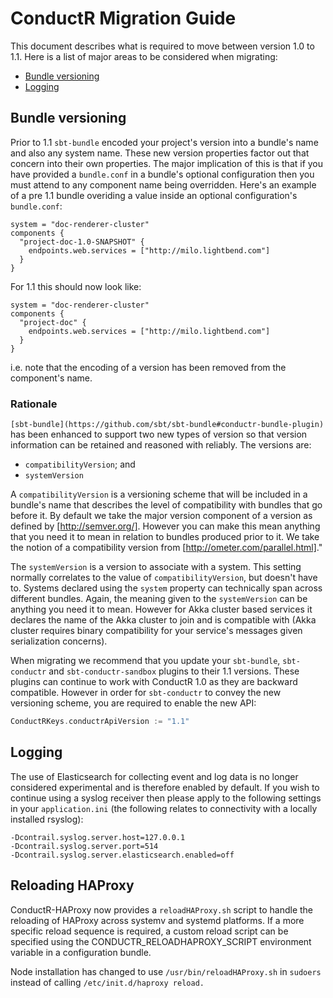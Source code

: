 # ConductR Migration Guide


This document describes what is required to move between version 1.0 to 1.1. Here is a list of major areas to be considered when migrating:

* [Bundle versioning](#Bundle-versioning)
* [Logging](#Logging)

## Bundle versioning

Prior to 1.1 `sbt-bundle` encoded your project's version into a bundle's name and also any system name. These new version properties factor out that concern into their own properties. The major implication of this is that if you have provided a `bundle.conf` in a bundle's optional configuration then you must attend to any component name being overridden. Here's an example of a pre 1.1 bundle overiding a value inside an optional configuration's `bundle.conf`:

```
system = "doc-renderer-cluster"
components {
  "project-doc-1.0-SNAPSHOT" {
    endpoints.web.services = ["http://milo.lightbend.com"]
  }
}
```

For 1.1 this should now look like:

```
system = "doc-renderer-cluster"
components {
  "project-doc" {
    endpoints.web.services = ["http://milo.lightbend.com"]
  }
}
```

i.e. note that the encoding of a version has been removed from the component's name.

### Rationale

`[sbt-bundle](https://github.com/sbt/sbt-bundle#conductr-bundle-plugin)` has been enhanced to support two new types of version so that version information can be retained and reasoned with reliably. The versions are:

* `compatibilityVersion`; and
* `systemVersion`

A `compatibilityVersion` is a versioning scheme that will be included in a bundle's name that describes the level of compatibility with bundles that go before it. By default we take the major version component of a version as defined by [http://semver.org/]. However you can make this mean anything that you need it to mean in relation to bundles produced prior to it. We take the notion of a compatibility version from [http://ometer.com/parallel.html]."

The `systemVersion` is a version to associate with a system. This setting normally correlates to the value of `compatibilityVersion`, but doesn't have to. Systems declared using the `system` property can technically span across different bundles. Again, the meaning given to the `systemVersion` can be anything you need it to mean. However for Akka cluster based services it declares the name of the Akka cluster to join and is compatible with (Akka cluster requires binary compatibility for your service's messages given serialization concerns).

When migrating we recommend that you update your `sbt-bundle`, `sbt-conductr` and `sbt-conductr-sandbox` plugins to their 1.1 versions. These plugins can continue to work with ConductR 1.0 as they are backward compatible. However in order for `sbt-conductr` to convey the new versioning scheme, you are required to enable the new API:

```scala
ConductRKeys.conductrApiVersion := "1.1"
```

## Logging

The use of Elasticsearch for collecting event and log data is no longer considered experimental and is therefore enabled by default. If you wish to continue using a syslog receiver then please apply to the following settings in your `application.ini` (the following relates to connectivity with a locally installed rsyslog):

```
-Dcontrail.syslog.server.host=127.0.0.1 
-Dcontrail.syslog.server.port=514 
-Dcontrail.syslog.server.elasticsearch.enabled=off
```

## Reloading HAProxy

ConductR-HAProxy now provides a `reloadHAProxy.sh` script to handle the reloading of HAProxy across systemv and systemd platforms. If a more specific reload sequence is required, a custom reload script can be specified using the CONDUCTR_RELOADHAPROXY_SCRIPT environment variable in a configuration bundle.

Node installation has changed to use `/usr/bin/reloadHAProxy.sh` in `sudoers` instead of calling `/etc/init.d/haproxy reload.`
